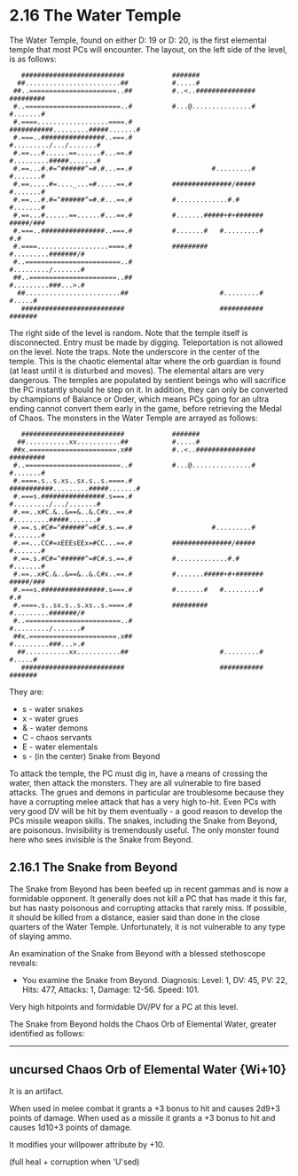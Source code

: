 # 2.16 The Water Temple

The Water Temple, found on either D: 19 or D: 20, is the first elemental temple that most 
PCs will encounter. The layout, on the left side of the level, is as follows:

```
   ##########################            #######
  ##........................##           #.....#
 ##..======================..##          #..<..###############   #########
 #..========================..#          #...@...............#   #.......#
 #.====..................====.#          ###########.........#####.......#
 #.===..################..===.#                    #........./.../.......#
 #.==...#......==......#...==.#                    #.........#####.......#
 #.==...#.#=^######^=#.#...==.#                    #.........#   #.......#
 #.==.....#=...._...=#.....==.#          ###############/#####   #.......#
 #.==...#.#=^######^=#.#...==.#          #.............#.#       #.......#
 #.==...#......==......#...==.#          #.......#####+#+####### #####/###
 #.===..################..===.#          #.......#   #.........#     #.#
 #.====..................====.#          #########   #.........#######/#
 #..========================..#                      #........./.......#
 ##..======================..##                      #.........###...>.#
  ##........................##                       #.........# #.....#
   ##########################                        ########### #######
```

The right side of the level is random. Note that the temple itself is disconnected. Entry 
must be made by digging.  Teleportation is not allowed on the level. Note the traps. Note 
the underscore in the center of the temple. This is the chaotic elemental altar where the 
orb guardian is found (at least until it is disturbed and moves). The elemental altars are 
very dangerous. The temples are populated by sentient beings who will sacrifice the PC 
instantly should he step on it. In addition, they can only be converted by champions of 
Balance or Order, which means PCs going for an ultra ending cannot convert them early in 
the game, before retrieving the Medal of Chaos. The monsters in the Water Temple are 
arrayed as follows:

```
   ##########################            #######
  ##...........xx...........##           #.....#
 ##x.======================.x##          #..<..###############   #########
 #..========================..#          #...@...............#   #.......#
 #.====.s..s.xs..sx.s..s.====.#          ###########.........#####.......#
 #.===s.################.s===.#                    #........./.../.......#
 #.==..x#C.&..&==&..&.C#x..==.#                    #.........#####.......#
 #.==.s.#C#=^######^=#C#.s.==.#                    #.........#   #.......#
 #.==...CC#=xEEEsEEx=#CC...==.#          ###############/#####   #.......#
 #.==.s.#C#=^######^=#C#.s.==.#          #.............#.#       #.......#
 #.==..x#C.&..&==&..&.C#x..==.#          #.......#####+#+####### #####/###
 #.===s.################.s===.#          #.......#   #.........#     #.#
 #.====.s..sx.s..s.xs..s.====.#          #########   #.........#######/#
 #..========================..#                      #........./.......#
 ##x.======================.x##                      #.........###...>.#
  ##...........xx...........##                       #.........# #.....#
   ##########################                        ########### #######
```

They are: 
* s - water snakes
* x - water grues
* & - water demons
* C - chaos servants
* E - water elementals
* s - (in the center) Snake from Beyond


To attack the temple, the PC must dig in, have a means of crossing the water, then attack 
the monsters. They are all vulnerable to fire based attacks. The grues and demons in 
particular are troublesome because they have a corrupting melee attack that has a very 
high to-hit. Even PCs with very good DV will be hit by them eventually - a good reason to 
develop the PCs missile weapon skills. The snakes, including the Snake from Beyond, are 
poisonous. Invisibility is tremendously useful. The only monster found here who sees 
invisible is the Snake from Beyond.


## 2.16.1 The Snake from Beyond

The Snake from Beyond has been beefed up in recent gammas and is now a formidable opponent. 
It generally does not kill a PC that has made it this far, but has nasty poisonous and 
corrupting attacks that rarely miss. If possible, it should be killed from a distance, 
easier said than done in the close quarters of the Water Temple. Unfortunately, it is not 
vulnerable to any type of slaying ammo.

An examination of the Snake from Beyond with a blessed stethoscope reveals:

* You examine the Snake from Beyond. Diagnosis: Level: 1, DV: 45, PV: 22, Hits: 477, Attacks: 1, Damage: 12-56. Speed: 101.

Very high hitpoints and formidable DV/PV for a PC at this level.

The Snake from Beyond holds the Chaos Orb of Elemental Water, 
greater identified as follows:

----------------- 
uncursed Chaos Orb of Elemental Water {Wi+10}
----------------

It is an artifact.

When used in melee combat it grants a +3 bonus to hit and causes 2d9+3 points of damage. 
When used as a missile it grants a +3 bonus to hit and causes 1d10+3 points of damage.

It modifies your willpower attribute by +10.

(full heal + corruption when 'U'sed)

